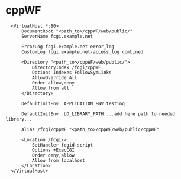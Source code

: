 cppWF
=====

      <VirtualHost *:80>
          DocumentRoot "<path_to>/cppWF/web/public/"
          ServerName fcgi.example.net
      
          ErrorLog fcgi.example.net-error_log
          CustomLog fcgi.example.net-access_log combined
      
          <Directory "<path_to>/cppWF/web/public/">
              DirectoryIndex /fcgi/cppWF
              Options Indexes FollowSymLinks
              AllowOverride All
              Order allow,deny
              Allow from all
          </Directory>
      
          DefaultInitEnv  APPLICATION_ENV testing
      
          DefaultInitEnv  LD_LIBRARY_PATH ...add here path to needed library...
      
          Alias /fcgi/cppWF "<path_to>/cppWF/web/public/cppWF"
      
          <Location /fcgi/>
              SetHandler fcgid-script
              Options +ExecCGI
              Order deny,allow
              Allow from localhost
          </Location>
      </VirtualHost>
